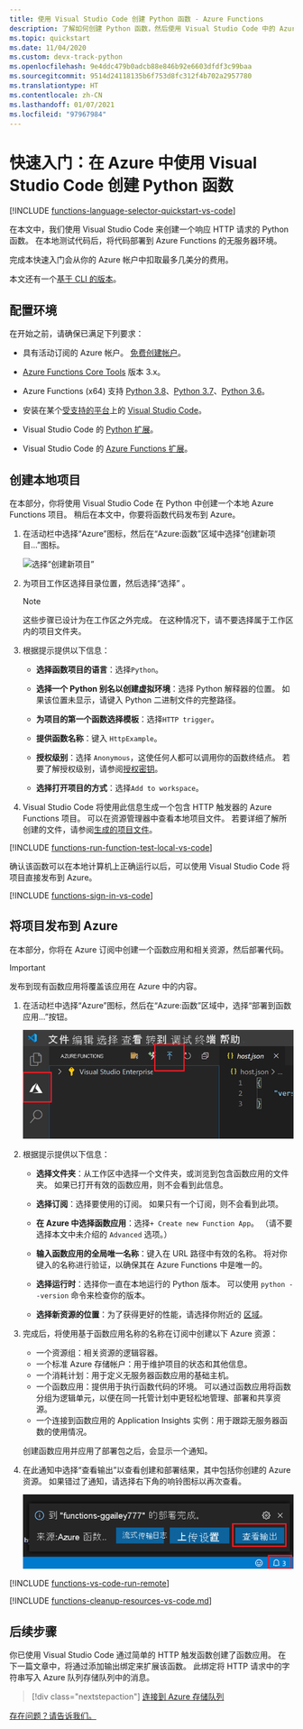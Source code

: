 ```yaml
---
title: 使用 Visual Studio Code 创建 Python 函数 - Azure Functions
description: 了解如何创建 Python 函数，然后使用 Visual Studio Code 中的 Azure Functions 扩展将本地项目发布到 Azure Functions 中的无服务器托管。
ms.topic: quickstart
ms.date: 11/04/2020
ms.custom: devx-track-python
ms.openlocfilehash: 9e4ddc479b0adcb88e846b92e6603dfdf3c99baa
ms.sourcegitcommit: 9514d24118135b6f753d8fc312f4b702a2957780
ms.translationtype: HT
ms.contentlocale: zh-CN
ms.lasthandoff: 01/07/2021
ms.locfileid: "97967984"
---
```

# <a name="quickstart-create-a-function-in-azure-with-python-using-visual-studio-code"></a>快速入门：在 Azure 中使用 Visual Studio Code 创建 Python 函数

[!INCLUDE [functions-language-selector-quickstart-vs-code](../../includes/functions-language-selector-quickstart-vs-code.md)]

在本文中，我们使用 Visual Studio Code 来创建一个响应 HTTP 请求的 Python 函数。 在本地测试代码后，将代码部署到 Azure Functions 的无服务器环境。

完成本快速入门会从你的 Azure 帐户中扣取最多几美分的费用。

本文还有一个[基于 CLI 的版本](create-first-function-cli-python.md)。

## <a name="configure-your-environment"></a>配置环境

在开始之前，请确保已满足下列要求：

+ 具有活动订阅的 Azure 帐户。 [免费创建帐户](https://azure.microsoft.com/free/?ref=microsoft.com&utm_source=microsoft.com&utm_medium=docs&utm_campaign=visualstudio)。

+ [Azure Functions Core Tools](functions-run-local.md#install-the-azure-functions-core-tools) 版本 3.x。

+ Azure Functions (x64) 支持 [Python 3.8](https://www.python.org/downloads/release/python-381/)、[Python 3.7](https://www.python.org/downloads/release/python-375/)、[Python 3.6](https://www.python.org/downloads/release/python-368/)。

+ 安装在某个[受支持的平台](https://code.visualstudio.com/docs/supporting/requirements#_platforms)上的 [Visual Studio Code](https://code.visualstudio.com/)。

+ Visual Studio Code 的 [Python 扩展](https://marketplace.visualstudio.com/items?itemName=ms-python.python)。  

+ Visual Studio Code 的 [Azure Functions 扩展](https://marketplace.visualstudio.com/items?itemName=ms-azuretools.vscode-azurefunctions)。

## <a name="create-your-local-project"></a><a name="create-an-azure-functions-project"></a>创建本地项目

在本部分，你将使用 Visual Studio Code 在 Python 中创建一个本地 Azure Functions 项目。 稍后在本文中，你要将函数代码发布到 Azure。

1. 在活动栏中选择“Azure”图标，然后在“Azure:函数”区域中选择“创建新项目...”图标。

    ![选择“创建新项目”](./media/functions-create-first-function-vs-code/create-new-project.png)

1. 为项目工作区选择目录位置，然后选择“选择”  。

    > [!NOTE]
    > 这些步骤已设计为在工作区之外完成。 在这种情况下，请不要选择属于工作区内的项目文件夹。

1. 根据提示提供以下信息：

    + **选择函数项目的语言**：选择`Python`。

    + **选择一个 Python 别名以创建虚拟环境**：选择 Python 解释器的位置。 如果该位置未显示，请键入 Python 二进制文件的完整路径。  

    + **为项目的第一个函数选择模板**：选择`HTTP trigger`。

    + **提供函数名称**：键入 `HttpExample`。

    + **授权级别**：选择 `Anonymous`，这使任何人都可以调用你的函数终结点。 若要了解授权级别，请参阅[授权密钥](functions-bindings-http-webhook-trigger.md#authorization-keys)。

    + **选择打开项目的方式**：选择`Add to workspace`。

1. Visual Studio Code 将使用此信息生成一个包含 HTTP 触发器的 Azure Functions 项目。 可以在资源管理器中查看本地项目文件。 若要详细了解所创建的文件，请参阅[生成的项目文件](functions-develop-vs-code.md#generated-project-files)。

[!INCLUDE [functions-run-function-test-local-vs-code](../../includes/functions-run-function-test-local-vs-code.md)]

确认该函数可以在本地计算机上正确运行以后，可以使用 Visual Studio Code 将项目直接发布到 Azure。

[!INCLUDE [functions-sign-in-vs-code](../../includes/functions-sign-in-vs-code.md)]

## <a name="publish-the-project-to-azure"></a>将项目发布到 Azure

在本部分，你将在 Azure 订阅中创建一个函数应用和相关资源，然后部署代码。 

> [!IMPORTANT]
> 发布到现有函数应用将覆盖该应用在 Azure 中的内容。 

1. 在活动栏中选择“Azure”图标，然后在“Azure:函数”区域中，选择“部署到函数应用...”按钮。

    ![将项目发布到 Azure](./media/functions-create-first-function-vs-code/function-app-publish-project.png)

1. 根据提示提供以下信息：

    + **选择文件夹**：从工作区中选择一个文件夹，或浏览到包含函数应用的文件夹。 如果已打开有效的函数应用，则不会看到此信息。

    + **选择订阅**：选择要使用的订阅。 如果只有一个订阅，则不会看到此项。

    + **在 Azure 中选择函数应用**：选择`+ Create new Function App`。 （请不要选择本文中未介绍的 `Advanced` 选项。）

    + **输入函数应用的全局唯一名称**：键入在 URL 路径中有效的名称。 将对你键入的名称进行验证，以确保其在 Azure Functions 中是唯一的。 

    + **选择运行时**：选择你一直在本地运行的 Python 版本。 可以使用 `python --version` 命令来检查你的版本。

    + **选择新资源的位置**：为了获得更好的性能，请选择你附近的 [区域](https://azure.microsoft.com/regions/)。

1. 完成后，将使用基于函数应用名称的名称在订阅中创建以下 Azure 资源：

    + 一个资源组：相关资源的逻辑容器。
    + 一个标准 Azure 存储帐户：用于维护项目的状态和其他信息。
    + 一个消耗计划：用于定义无服务器函数应用的基础主机。 
    + 一个函数应用：提供用于执行函数代码的环境。 可以通过函数应用将函数分组为逻辑单元，以便在同一托管计划中更轻松地管理、部署和共享资源。
    + 一个连接到函数应用的 Application Insights 实例：用于跟踪无服务器函数的使用情况。

    创建函数应用并应用了部署包之后，会显示一个通知。 

1. 在此通知中选择“查看输出”以查看创建和部署结果，其中包括你创建的 Azure 资源。 如果错过了通知，请选择右下角的响铃图标以再次查看。

    ![创建完成通知](./media/functions-create-first-function-vs-code/function-create-notifications.png)

[!INCLUDE [functions-vs-code-run-remote](../../includes/functions-vs-code-run-remote.md)]

[!INCLUDE [functions-cleanup-resources-vs-code.md](../../includes/functions-cleanup-resources-vs-code.md)]

## <a name="next-steps"></a>后续步骤

你已使用 Visual Studio Code 通过简单的 HTTP 触发函数创建了函数应用。 在下一篇文章中，将通过添加输出绑定来扩展该函数。 此绑定将 HTTP 请求中的字符串写入 Azure 队列存储队列中的消息。 

> [!div class="nextstepaction"]
> [连接到 Azure 存储队列](functions-add-output-binding-storage-queue-vs-code.md?pivots=programming-language-python)

[存在问题？请告诉我们。](https://aka.ms/python-functions-qs-survey)

[Azure Functions Core Tools]: functions-run-local.md
[Azure Functions extension for Visual Studio Code]: https://marketplace.visualstudio.com/items?itemName=ms-azuretools.vscode-azurefunctions
